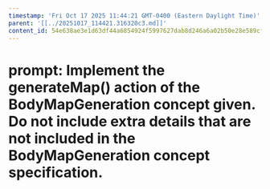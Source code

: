 ```yaml
---
timestamp: 'Fri Oct 17 2025 11:44:21 GMT-0400 (Eastern Daylight Time)'
parent: '[[../20251017_114421.316320c3.md]]'
content_id: 54e638ae3e1d63df44a6854924f5997627dab8d246a6a02b50e28e589cff8994
---
```


# prompt: Implement the generateMap() action of the BodyMapGeneration concept given. Do not include extra details that are not included in the BodyMapGeneration concept specification.
